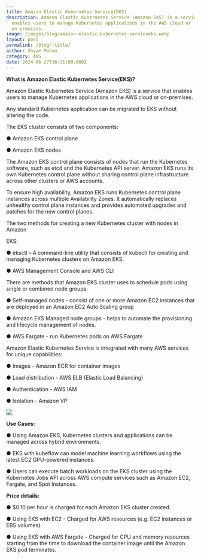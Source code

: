 ```yaml
---
title: Amazon Elastic Kubernetes Service(EKS)
description: Amazon Elastic Kubernetes Service (Amazon EKS) is a service that
  enables users to manage Kubernetes applications in the AWS cloud or
  on-premises.
image: /images/blog/amazon-elastic-kubernetes-serviceeks.webp
layout: post
permalink: /blog/:title/
author: Shyam Mohan
category: AWS
date: 2024-06-27T16:31:00.000Z
---
```

**What is Amazon Elastic Kubernetes Service(EKS)?**

Amazon Elastic Kubernetes Service (Amazon EKS) is a service that enables users to manage Kubernetes applications in the AWS cloud or on-premises.

Any standard Kubernetes application can be migrated to EKS without altering the code.

The EKS cluster consists of two components:

● Amazon EKS control plane

● Amazon EKS nodes

The Amazon EKS control plane consists of nodes that run the Kubernetes software, such as etcd and the Kubernetes API server. Amazon EKS runs its own Kubernetes control plane without sharing control plane infrastructure across other clusters or AWS accounts.

To ensure high availability, Amazon EKS runs Kubernetes control plane instances across multiple Availability Zones. It automatically replaces unhealthy control plane instances and provides automated upgrades and patches for the new control planes.

The two methods for creating a new Kubernetes cluster with nodes in Amazon

EKS:

● eksctl – A command-line utility that consists of kubectl for creating and managing Kubernetes clusters on Amazon EKS.

● AWS Management Console and AWS CLI


There are methods that Amazon EKS cluster uses to schedule pods using single or combined node groups:

● Self-managed nodes - consist of one or more Amazon EC2 instances that are deployed in an Amazon EC2 Auto Scaling group

● Amazon EKS Managed node groups - helps to automate the provisioning and lifecycle management of nodes.

● AWS Fargate - run Kubernetes pods on AWS Fargate

Amazon Elastic Kubernetes Service is integrated with many AWS services for unique capabilities:

● Images - Amazon ECR for container images

● Load distribution - AWS ELB (Elastic Load Balancing)

● Authentication - AWS IAM

● Isolation - Amazon VP

  

![](https://lh7-us.googleusercontent.com/docsz/AD_4nXehITiFL2a9pbyob_qQch9HB0gbHFaXTtqeJCLTfxoCvx18DbwghajVOgBr25ITSNA3jx_skLqdkG1g9Zu9Qrr5t_khZd5GOlUOekciDxY5fFFKUo8wQB19fAHWmSKtcDBQnSGD9-CdL58iz_w26xdeiaAY?key=DolJBsYn1X8zMHIyAnLicQ)
  

**Use Cases:**

● Using Amazon EKS, Kubernetes clusters and applications can be managed across hybrid environments.

● EKS with kubeflow can model machine learning workflows using the latest EC2 GPU-powered instances.

● Users can execute batch workloads on the EKS cluster using the Kubernetes Jobs API across AWS compute services such as Amazon EC2, Fargate, and Spot Instances.


**Price details:**

● $0.10 per hour is charged for each Amazon EKS cluster created.

● Using EKS with EC2 - Charged for AWS resources (e.g. EC2 instances or EBS volumes).

● Using EKS with AWS Fargate - Charged for CPU and memory resources starting from the time to download the container image until the Amazon EKS pod terminates.
